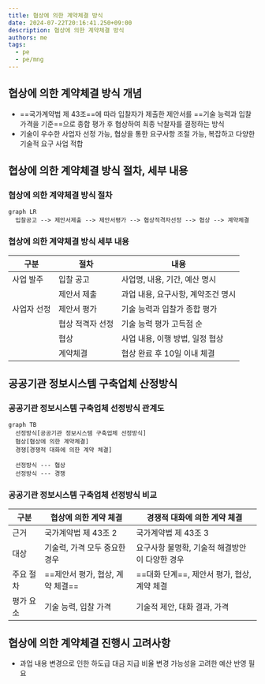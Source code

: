 ```yaml
---
title: 협상에 의한 계약체결 방식
date: 2024-07-22T20:16:41.250+09:00
description: 협상에 의한 계약체결 방식
authors: me
tags:
  - pe
  - pe/mng
---
```


## 협상에 의한 계약체결 방식 개념

- ==국가계약법 제 43조==에 따라 입찰자가 제출한 제안서를 ==기술 능력과 입찰 가격을 기준==으로 종합 평가 후 협상하여 최종 낙찰자를 결정하는 방식
- 기술이 우수한 사업자 선정 가능, 협상을 통한 요구사항 조절 가능, 복잡하고 다양한 기술적 요구 사업 적합

## 협상에 의한 계약체결 방식 절차, 세부 내용

### 협상에 의한 계약체결 방식 절차

```mermaid
graph LR
  입찰공고 --> 제안서제출 --> 제안서평가 --> 협상적격자선정 --> 협상 --> 계약체결
```

### 협상에 의한 계약체결 방식 세부 내용

| 구분 | 절차 | 내용 |
| --- | --- | --- |
| 사업 발주 | 입찰 공고 | 사업명, 내용, 기간, 예산 명시 |
| | 제안서 제출 | 과업 내용, 요구사항, 계약조건 명시 |
| 사업자 선정 | 제안서 평가 | 기술 능력과 입찰가 종합 평가 |
| | 협상 적격자 선정 | 기술 능력 평가 고득점 순 |
| | 협상 | 사업 내용, 이행 방법, 일정 협상 |
| | 계약체결 | 협상 완료 후 10일 이내 체결 |

## 공공기관 정보시스템 구축업체 산정방식

### 공공기관 정보시스템 구축업체 선정방식 관계도

```mermaid
graph TB
  선정방식[공공기관 정보시스템 구축업체 선정방식]
  협상[협상에 의한 계약체결]
  경쟁[경쟁적 대화에 의한 계약 체결]

  선정방식 --- 협상
  선정방식 --- 경쟁
```

### 공공기관 정보시스템 구축업체 선정방식 비교

| 구분 | 협상에 의한 계약 체결 | 경쟁적 대화에 의한 계약 체결 |
| --- | --- | --- |
| 근거 | 국가계약법 제 43조 2 | 국가계약법 제 43조 3 |
| 대상 | 기술력, 가격 모두 중요한 경우 | 요구사항 불명확, 기술적 해결방안이 다양한 경우 |
| 주요 절차 | ==제안서 평가, 협상, 계약 체결== | ==대화 단계==, 제안서 평가, 협상, 계약 체결 |
| 평가 요소 | 기술 능력, 입찰 가격 | 기술적 제안, 대화 결과, 가격 |

## 협상에 의한 계약체결 진행시 고려사항

- 과업 내용 변경으로 인한 하도급 대금 지급 비율 변경 가능성을 고려한 예산 반영 필요
